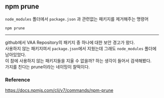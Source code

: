 ## npm prune

`node_modules` 폴더에서 `package.json` 과 관련없는 패키지를 제거해주는 명령어
```
npm prune
```

---

github에서 VAA Repository의 패키지 중 하나에 대한 보안 경고가 왔다.  
사용하지 않는 패키지여서 `package.json`에서 지웠는데 그래도 `node_modules` 폴더에 남아있었다.  
이 참에 사용하지 않는 패키지들을 지울 수 없을까? 하는 생각이 들어서 검색해봤다.  
가지를 친다는 prune이라는 네이밍이 찰떡이다.

### Reference
https://docs.npmjs.com/cli/v7/commands/npm-prune